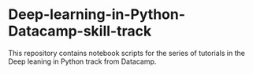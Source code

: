 # Deep-learning-in-Python-Datacamp-skill-track
This repository contains notebook scripts for the series of tutorials in the Deep leaning in Python track from Datacamp.
